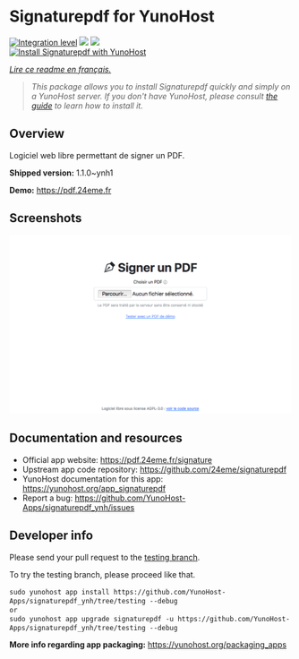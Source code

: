 <!--
N.B.: This README was automatically generated by https://github.com/YunoHost/apps/tree/master/tools/README-generator
It shall NOT be edited by hand.
-->

# Signaturepdf for YunoHost

[![Integration level](https://dash.yunohost.org/integration/signaturepdf.svg)](https://dash.yunohost.org/appci/app/signaturepdf) ![](https://ci-apps.yunohost.org/ci/badges/signaturepdf.status.svg) ![](https://ci-apps.yunohost.org/ci/badges/signaturepdf.maintain.svg)  
[![Install Signaturepdf with YunoHost](https://install-app.yunohost.org/install-with-yunohost.svg)](https://install-app.yunohost.org/?app=signaturepdf)

*[Lire ce readme en français.](./README_fr.md)*

> *This package allows you to install Signaturepdf quickly and simply on a YunoHost server.
If you don't have YunoHost, please consult [the guide](https://yunohost.org/#/install) to learn how to install it.*

## Overview

Logiciel web libre permettant de signer un PDF.

**Shipped version:** 1.1.0~ynh1

**Demo:** https://pdf.24eme.fr

## Screenshots

![](./doc/screenshots/screenshot.png)

## Documentation and resources

* Official app website: https://pdf.24eme.fr/signature
* Upstream app code repository: https://github.com/24eme/signaturepdf
* YunoHost documentation for this app: https://yunohost.org/app_signaturepdf
* Report a bug: https://github.com/YunoHost-Apps/signaturepdf_ynh/issues

## Developer info

Please send your pull request to the [testing branch](https://github.com/YunoHost-Apps/signaturepdf_ynh/tree/testing).

To try the testing branch, please proceed like that.
```
sudo yunohost app install https://github.com/YunoHost-Apps/signaturepdf_ynh/tree/testing --debug
or
sudo yunohost app upgrade signaturepdf -u https://github.com/YunoHost-Apps/signaturepdf_ynh/tree/testing --debug
```

**More info regarding app packaging:** https://yunohost.org/packaging_apps